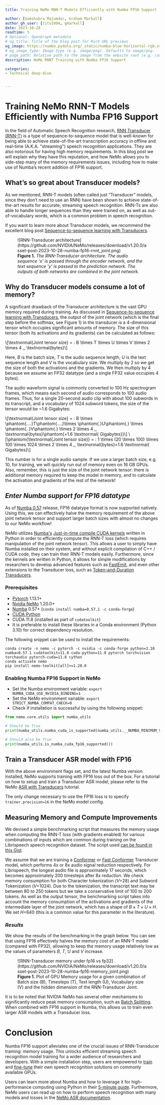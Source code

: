 ```yaml
---
title: Training NeMo RNN-T Models Efficiently with Numba FP16 Support

author: [Somshubra Majumdar, Graham Markall]
author_gh_user: [titu1994, gmarkall]
date: 2023-10-28
readtime: 5
# Optional: OpenGraph metadata
# og_title: Title of the blog post for Rich URL previews
og_image: https://numba.pydata.org/_static/numba-blue-horizontal-rgb.svg
# og_image_type: Image type (e.g. image/png). Defaults to image/png.
# page_path: Relative path to the image from the website root (e.g. /assets/images/)
description: NeMo RNNT Training with Numba FP16 Support

categories:
- Technical deep-dive


---
```


# Training NeMo RNN-T Models Efficiently with Numba FP16 Support

In the field of Automatic Speech Recognition research, [RNN Transducer (RNN-T)](https://arxiv.org/abs/1211.3711) is a type of sequence-to-sequence model that is well-known for being able to achieve state-of-the-art transcription accuracy in offline and real-time (A.K.A. "streaming") speech recognition applications. They are also notorious for having high memory requirements. In this blog post we will explain why they have this reputation, and how NeMo allows you to side-step many of the memory requirements issues, including how to make use of Numba’s recent addition of FP16 support.

<!-- more -->

## What’s so great about Transducer models?

As we mentioned, RNN-T models (often called just “Transducer” models, since they don’t need to use an RNN) have been shown to achieve state-of-the-art results for accurate, streaming speech recognition. RNN-Ts are also able to handle longer sequences than they were trained on, as well as out-of-vocabulary words, which is a common problem in speech recognition.

If you want to learn more about Transducer models, we recommend the excellent blog post [Sequence-to-sequence learning with Transducers](https://lorenlugosch.github.io/posts/2020/11/transducer/).

<figure markdown>
  ![RNN-Transducer architecture](https://github.com/NVIDIA/NeMo/releases/download/v1.20.0/asset-post-2023-10-28-numba-fp16-rnnt_joint.png)
  <figcaption><b>Figure 1.</b> <i>The RNN-Transducer architecture. The audio sequence 'x' is passed through the encoder network, and the text sequence 'y' is passed to the prediction network. The outputs of both networks are combined in the joint network.</i></figcaption>
</figure>

## Why do Transducer models consume a lot of memory?
A significant drawback of the Transducer architecture is the vast GPU memory required during training. As discussed in [Sequence-to-sequence learning with Transducers](https://lorenlugosch.github.io/posts/2020/11/transducer/), the output of the joint network (which is the final step before the softmax, see Figure 1) in the transducer is a 4-dimensional tensor which occupies significant amounts of memory. The size of this tensor (both its activations and its gradients) can be calculated as follows:

\\[\textnormal{Joint tensor size} = \: B \times T \times U \times V \times 2 \times 4 \,\, \textnormal{bytes}\\] 

Here, $B$ is the batch size, $T$ is the audio sequence length, $U$ is the text sequence length and $V$ is the vocabulary size. We multiply by 2 so we get the size of both the activations and the gradients. We then multiply by 4 because we assume an FP32 datatype (and a single FP32 value occupies 4 bytes).

The audio waveform signal is commonly converted to 100 Hz spectrogram frames, which means each second of audio corresponds to 100 audio frames. Thus, for a single 20-second audio clip with about 100 subwords in its transcript, and a vocabulary of 1024 subword tokens, the size of the tensor would be ~1.6 Gigabytes:

\\[\textnormal{Joint tensor size} = \: B \times \phantom{....}T\phantom{....}\times \phantom{.}U\phantom{.} \times \phantom{..}V\phantom{.} \times 2 \times 4 \,\, \textnormal{bytes}\phantom{=1.6 \textnormal{ Gigabytes}}\\] 
\\[\phantom{\textnormal{Joint tensor size}} = \: 1 \times (20 \times 100)  \times 100 \times 1024 \times 2 \times 4 \,\, \textnormal{bytes}=1.6 \textnormal{ Gigabytes}\\] 

This number is for a single audio sample. If we use a larger batch size, e.g. 10, for training, we will quickly run out of memory even on 16 GB GPUs. Also, remember, this is just the size of the joint network tensor: there is additional memory required to keep the model in memory, and to calculate the activation and gradients of the rest of the network!

## <i><b>Enter Numba support for FP16 datatype</b></i>

As of [Numba 0.57](https://numba.readthedocs.io/en/stable/release-notes.html#version-0-57-0-1-may-2023) release, FP16 datatype format is now supported natively. Using this, we can effectively halve the memory requirement of the above joint network tensor and support larger batch sizes with almost no changes to our NeMo workflow!

NeMo utilizes [Numba's](https://numba.readthedocs.io/en/stable/index.html) [Just-in-time compile CUDA kernels](https://numba.readthedocs.io/en/latest/cuda/kernels.html) written in Python in order to efficiently compute the RNN-T loss (which requires manipulation of the joint network tensor). This allows a user to simply have Numba installed on their system, and without explicit compilation of C++ / CUDA code, they can train their RNN-T models easily. Furthermore, since the kernels are written in Python, it allows for simple modifications by researchers to develop advanced features such as [FastEmit](https://arxiv.org/abs/2010.11148), and even other extensions to the Transducer loss, such as [Token-and-Duration Transducers](https://arxiv.org/abs/2304.06795).


### Prerequisites

* [Pytorch](https://pytorch.org/) 1.13.1+
* [Nvidia NeMo](https://github.com/NVIDIA/NeMo) 1.20.0+
* [Numba](https://github.com/numba/numba) 0.57+ (`conda install numba=0.57.1 -c conda-forge`)
* [CUDA Python](https://nvidia.github.io/cuda-python/install.html)
* CUDA 11.8 (installed as part of `cudatoolkit`)
* It is preferable to install these libraries in a Conda environment (Python 3.10) for correct dependency resolution.

The following snippet can be used to install the requirements:

```shell
conda create -n nemo -c pytorch -c nvidia -c conda-forge python=3.10 numba=0.57.1 cudatoolkit=11.8 cuda-python=11.8 pytorch torchvision torchaudio pytorch-cuda=11.8 cython
conda activate nemo
pip install nemo-toolkit[all]>=1.20.0
```

### Enabling Numba FP16 Support in NeMo

* Set the Numba environment variable: `export NUMBA_CUDA_USE_NVIDIA_BINDING=1`
* Set the NeMo environment variable: `export STRICT_NUMBA_COMPAT_CHECK=0`
* Check if installation is successful by using the following snippet: 

```python
from nemo.core.utils import numba_utils

# Should be True
print(numba_utils.numba_cuda_is_supported(numba_utils.__NUMBA_MINIMUM_VERSION_FP16_SUPPORTED__))

# Should also be True
print(numba_utils.is_numba_cuda_fp16_supported())
```

## Train a Transducer ASR model with FP16

With the above environment flags set, and the latest Numba version installed, NeMo supports training with FP16 loss out of the box. For a tutorial on how to setup and train a Transducer ASR model, please refer to the NeMo [ASR with Transducers](https://colab.research.google.com/github/NVIDIA/NeMo/blob/stable/tutorials/asr/ASR_with_Transducers.ipynb) tutorial.

The only change necessary to use the FP16 loss is to specify `trainer.precision=16` in the NeMo model config.

## Measuring Memory and Compute Improvements

We devised a simple benchmarking script that measures the memory usage when computing the RNN-T loss (with gradients enabled) for various combinations of inputs which are common during training on the Librispeech speech recognition dataset. The script used [can be found in this Gist](https://gist.github.com/titu1994/e786fbd1efccd81f412bf76df5ff41c7).

We assume that we are training a [Conformer](https://arxiv.org/abs/2005.08100) or [Fast Conformer](https://arxiv.org/abs/2305.05084) Transducer model, which performs 4x or 8x audio signal reduction respectively. For Librispeech, the longest audio file is approximately 17 seconds, which becomes approximately 200 timesteps after 8x reduction. We check memory consumption for both Character tokenization ($V$=28) and Subword Tokenization ($V$=1024). Due to the tokenization, the transcript text may be between 80 to 250 tokens but we take a conservative limit of 100 to 200 tokens. As well as the output tensor, the benchmarking script takes into account the memory consumption of the activations and gradients of the intermediate layer of the joint network, which has a shape of $B \times T \times U \times H$. We set $H$=640 (this is a common value for this parameter in the literature).

### <i>Results</i>
We show the results of the benchmarking in the graph below. You can see that using FP16 effectively halves the memory cost of an RNN-T model (compared with FP32), allowing to keep the memory usage relatively low as the values of parameters $B$, $T$, $U$ and $V$ increase.

<figure markdown>
  ![RNN-Transducer memory under fp16 vs fp32](https://github.com/NVIDIA/NeMo/releases/download/v1.20.0/asset-post-2023-10-28-numba-fp16-memory_joint.png)
  <figcaption><b>Figure 1.</b> Plot of GPU Memory usage for a given combination of Batch size (B), Timesteps (T), Text length (U), Vocabulary size (V) and the hidden dimension of the RNN-Transducer Joint.
</figure>

It is to be noted that NVIDIA NeMo has several other mechanisms to significantly reduce peak memory consumption, such as [Batch Splitting](https://docs.nvidia.com/deeplearning/nemo/user-guide/docs/en/stable/asr/configs.html#effect-of-batch-splitting-fused-batch-step). When combined with FP16 support in Numba, this allows us to train even larger ASR models with a Transducer loss. 

# Conclusion

Numba FP16 support alleviates one of the crucial issues of RNN-Transducer training: memory usage. This unlocks efficient streaming speech recognition model training for a wider audience of researchers and developers. With a simple installation step, users are empowered to [train](https://colab.research.google.com/github/NVIDIA/NeMo/blob/stable/tutorials/asr/ASR_with_Transducers.ipynb) and [fine-tune](https://colab.research.google.com/github/NVIDIA/NeMo/blob/stable/tutorials/asr/ASR_CTC_Language_Finetuning.ipynb) their own speech recognition solutions on commonly available GPUs.

Users can learn more about Numba and how to leverage it for high-performance computing using Python in their [5-minute guide](https://numba.readthedocs.io/en/stable/user/index.html). Furthermore, NeMo users can read up on how to perform speech recognition with many models and losses in the [NeMo ASR documentation](https://docs.nvidia.com/deeplearning/nemo/user-guide/docs/en/main/asr/intro.html).

